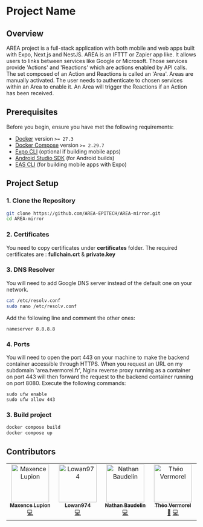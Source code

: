 # Project Name

## Overview

AREA project is a full-stack application with both mobile and web apps built with Expo, Next.js and NestJS.
AREA is an IFTTT or Zapier app like.
It allows users to links between services like Google or Microsoft.
Those services provide 'Actions' and 'Reactions' which are actions enabled by API calls.
The set composed of an Action and Reactions is called an 'Area'.
Areas are manually activated.
The user needs to authenticate to chosen services within an Area to enable it.
An Area will trigger the Reactions if an Action has been received.

## Prerequisites

Before you begin, ensure you have met the following requirements:

- [Docker](https://www.docker.com/) version `>= 27.3`
- [Docker Compose](https://docs.docker.com/compose/) version `>= 2.29.7`
- [Expo CLI](https://docs.expo.dev/get-started/installation/) (optional if building mobile apps)
- [Android Studio SDK](https://developer.android.com/studio) (for Android builds)
- [EAS CLI](https://docs.expo.dev/eas/) (for building mobile apps with Expo)

## Project Setup

### 1. Clone the Repository
```bash
git clone https://github.com/AREA-EPITECH/AREA-mirror.git
cd AREA-mirror
```

### 2. Certificates
You need to copy certificates under **certificates** folder.
The required certificates are : **fullchain.crt** & **private.key**

### 3. DNS Resolver
You will need to add Google DNS server instead of the default one on your network.

```bash
cat /etc/resolv.conf
sudo nano /etc/resolv.conf
```
Add the following line and comment the other ones:
```text
nameserver 8.8.8.8
```

### 4. Ports
You will need to open the port 443 on your machine to make the backend container accessible through HTTPS.
When you request an URL on my subdomain 'area.tvermorel.fr', Nginx reverse proxy running as a container on port 443 will then forward the request to the backend container running on port 8080.
Execute the following commands:
```code
sudo ufw enable
sudo ufw allow 443
```

### 3. Build project
```bash
docker compose build
docker compose up
```

## Contributors

<!-- ALL-CONTRIBUTORS-LIST:START - Do not remove or modify this section -->
<!-- prettier-ignore-start -->
<!-- markdownlint-disable -->
<table>
  <tbody>
    <tr>
      <td align="center" valign="top" width="14.28%"><a href="https://github.com/maxencelupion"><img src="https://avatars.githubusercontent.com/u/114016583?v=4?s=100" width="100px;" alt="Maxence Lupion"/><br /><sub><b>Maxence Lupion</b></sub></a><br /><a href="#code-maxencelupion" title="Code">💻</a></td>
      <td align="center" valign="top" width="14.28%"><a href="https://github.com/Lowan974"><img src="https://avatars.githubusercontent.com/u/96384786?v=4?s=100" width="100px;" alt="Lowan974"/><br /><sub><b>Lowan974</b></sub></a><br /><a href="#code-Lowan974" title="Code">💻</a></td>
      <td align="center" valign="top" width="14.28%"><a href="https://github.com/nathanbaudelin"><img src="https://avatars.githubusercontent.com/u/114907307?v=4?s=100" width="100px;" alt="Nathan Baudelin"/><br /><sub><b>Nathan Baudelin</b></sub></a><br /><a href="#code-nathanbaudelin" title="Code">💻</a></td>
      <td align="center" valign="top" width="14.28%"><a href="https://github.com/zoldik333"><img src="https://avatars.githubusercontent.com/u/114875350?v=4?s=100" width="100px;" alt="Théo Vermorel"/><br /><sub><b>Théo Vermorel</b></sub></a><br /><a href="#projectManagement-zoldik333" title="Project Management">📆</a> <a href="#code-zoldik333" title="Code">💻</a></td>
    </tr>
  </tbody>
</table>

<!-- markdownlint-restore -->
<!-- prettier-ignore-end -->

<!-- ALL-CONTRIBUTORS-LIST:END -->
